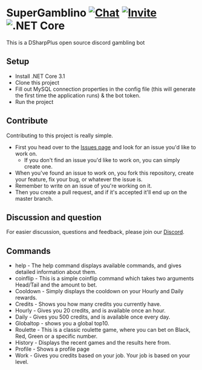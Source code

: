 # SuperGamblino [![Chat](https://img.shields.io/badge/chat-on%20discord-7289da.svg)](https://discord.gg/fG3FJDW) [![Invite](https://img.shields.io/badge/invite-bot%20discord-7289da.svg)](https://discordapp.com/oauth2/authorize?client_id=688160933574475800&scope=bot&permissions=8)![.NET Core](https://github.com/Emil8250/SuperGamblino/workflows/.NET%20Core/badge.svg)
This is a DSharpPlus open source discord gambling bot

## Setup
- Install .NET Core 3.1
- Clone this project
- Fill out MySQL connection properties in the config file (this will generate the first time the application runs) & the bot token.
- Run the project

## Contribute
Contributing to this project is really simple. 
- First you head over to the [Issues page]( https://github.com/Emil8250/SuperGamblino/issues "Issues") and look for an issue you'd like to work on.
  - If you don't find an issue you'd like to work on, you can simply create one.
 - When you've found an issue to work on, you fork this repository, create your feature, fix your bug, or whatever the issue is. 
 - Remember to write on an issue of you're working on it.
 - Then you create a pull request, and if it's accepted it'll end up on the master branch.
 
 ## Discussion and question
 For easier discussion, questions and feedback, please join our [Discord](https://discord.gg/fG3FJDW "SuperGamblino Discord").

## Commands
 - help - The help command displays available commands, and gives detailed information about them. 
 - coinflip - This is a simple coinflip command which takes two arguments Head/Tail and the amount to bet.
 - Cooldown - Simply displays the cooldown on your Hourly and Daily rewards.
 - Credits - Shows you how many credits you currently have.
 - Hourly - Gives you 20 credits, and is available once an hour.
 - Daily - Gives you 500 credits, and is available once every day.
 - Globaltop - shows you a global top10.
 - Roulette - This is a classic roulette game, where you can bet on Black, Red, Green or a specific number.
 - History - Displays the recent games and the results here from.
 - Profile - Shows a profile page
 - Work - Gives you credits based on your job. Your job is based on your level.
